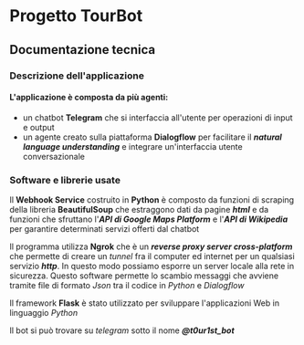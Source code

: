# Progetto TourBot
## Documentazione tecnica

### Descrizione dell'applicazione
#### L'applicazione è composta da più agenti:
- un chatbot __Telegram__ che si interfaccia all'utente per operazioni di input e output
- un agente creato sulla piattaforma __Dialogflow__ per facilitare il ___natural language understanding___ e integrare un'interfaccia utente conversazionale

### Software e librerie usate

 Il __Webhook Service__ costruito in __Python__ è composto da funzioni di scraping della libreria __BeautifulSoup__ che estraggono dati da pagine ___html___ e da funzioni che sfruttano l'___API di Google Maps Platform___ e l'___API di Wikipedia___ per garantire determinati servizi offerti dal chatbot<br />
 
 Il programma utilizza __Ngrok__ che è un ___reverse proxy server cross-platform___ che permette di creare un *tunnel* fra il computer ed internet per un qualsiasi servizio ___http___. In questo modo possiamo esporre un server locale alla rete in sicurezza.
 Questo software permette lo scambio messaggi che avviene tramite file di formato *Json* tra il codice in *Python* e *Dialogflow*<br />

 Il framework __Flask__ è stato utilizzato per sviluppare l'applicazioni Web in linguaggio *Python*

Il bot si può trovare su *telegram* sotto il nome ___@t0ur1st_bot___
